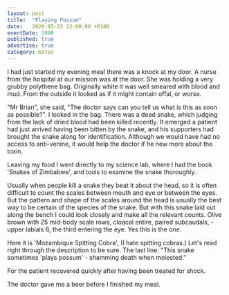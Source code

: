 ```yaml
---
layout: post
title:  "Playing Possum"
date:   2020-05-22 12:00:00 +0100
eventDate: 1990
published: true
advertise: true
category: mitoc
---
```


I had just started my evening meal there was a knock at my door. A nurse from the hospital at our mission was at the door. She was holding a very grubby polythene bag. Originally white it was well smeared with blood and mud. From the outside it looked as if it might contain offal, or worse.  

"Mr Brian", she said, "The doctor says can you tell us what is this as soon as possible?". I looked in the bag. There was a dead snake, which judging from the lack of dried blood had been killed recently. It emerged a patient had just arrived having been bitten by the snake, and his supporters had brought the snake along for identification. Although we would have had no access to anti-venine, it would help the doctor if he new more about the toxin.  

Leaving my food I went directly to my science lab, where I had the book 'Snakes of Zimbabwe', and tools to examine the snake thoroughly.  

Usually when people kill a snake they beat it about the head, so it is often difficult to count the scales between mouth and eye or between the eyes. But the pattern and shape of the scales around the head is usually the best way to be certain of the species of the snake. But with this snake laid out along the bench I could look closely and make all the relevant counts. Olive brown with 25 mid-body scale rows, cloacal entire, paired subcaudals, -upper labials 6, the third entering the eye. Yes this is the one.  

Here it is 'Mozambique Spitting Cobra', (I hate spitting cobras.) Let's read right through the description to be sure. The last line: "This snake sometimes 'plays possum' - shamming death when molested."  

For the patient recovered quickly after having been treated for shock.

The doctor gave me a beer before I finished my meal.
